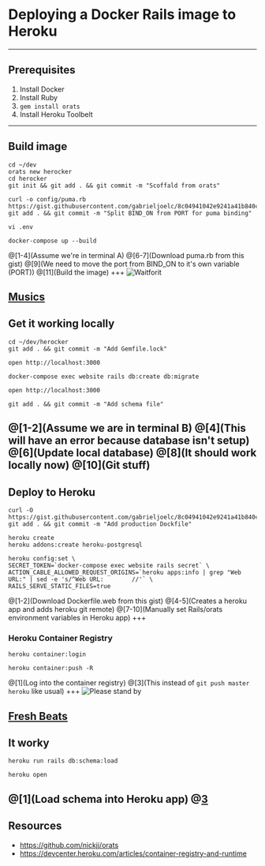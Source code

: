 # Deploying a Docker Rails image to Heroku
---
## Prerequisites
1. Install Docker
1. Install Ruby
1. `gem install orats`
1. Install Heroku Toolbelt
---
## Build image
```
cd ~/dev
orats new herocker
cd herocker
git init && git add . && git commit -m "Scoffald from orats"

curl -o config/puma.rb https://gist.githubusercontent.com/gabrieljoelc/8c04941042e9241a41b840cccf1ad5fb/raw/puma.rb
git add . && git commit -m "Split BIND_ON from PORT for puma binding"

vi .env

docker-compose up --build
```
@[1-4](Assume we're in terminal A)
@[6-7](Download puma.rb from this gist)
@[9](We need to move the port from BIND_ON to it's own variable (PORT))
@[11](Build the image)
+++
![Waitforit](https://i.pinimg.com/originals/c4/32/6f/c4326fa27456770263a4df5bd9d7a4c3.gif)

[Musics](https://youtu.be/VBlFHuCzPgY)
---
## Get it working locally
```
cd ~/dev/herocker
git add . && git commit -m "Add Gemfile.lock"

open http://localhost:3000

docker-compose exec website rails db:create db:migrate

open http://localhost:3000

git add . && git commit -m "Add schema file"
```
@[1-2](Assume we are in terminal B)
@[4](This will have an error because database isn't setup)
@[6](Update local database)
@[8](It should work locally now)
@[10](Git stuff)
---
## Deploy to Heroku
```
curl -O https://gist.githubusercontent.com/gabrieljoelc/8c04941042e9241a41b840cccf1ad5fb/raw/Dockerfile.web
git add . && git commit -m "Add production Dockfile"

heroku create
heroku addons:create heroku-postgresql

heroku config:set \
SECRET_TOKEN=`docker-compose exec website rails secret` \
ACTION_CABLE_ALLOWED_REQUEST_ORIGINS=`heroku apps:info | grep "Web URL:" | sed -e 's/^Web URL:        //'` \
RAILS_SERVE_STATIC_FILES=true
```
@[1-2](Download Dockerfile.web from this gist)
@[4-5](Creates a heroku app and adds heroku git remote)
@[7-10](Manually set Rails/orats environment variables in Heroku app)
+++
### Heroku Container Registry
```
heroku container:login

heroku container:push -R
```
@[1](Log into the container registry)
@[3](This instead of `git push master heroku` like usual)
+++
![Please stand by](https://i.makeagif.com/media/9-03-2015/mPJpu9.gif)

[Fresh Beats](https://youtu.be/G2rLmGdDcUM)
---
## It worky
```
heroku run rails db:schema:load

heroku open
```
@[1](Load schema into Heroku app)
@[3](Boom)
---
## Resources
- https://github.com/nickjj/orats
- https://devcenter.heroku.com/articles/container-registry-and-runtime
